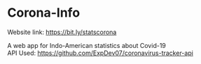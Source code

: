 # Corona-Info  

Website link: https://bit.ly/statscorona

A web app for Indo-American statistics about Covid-19  
API Used: https://github.com/ExpDev07/coronavirus-tracker-api
